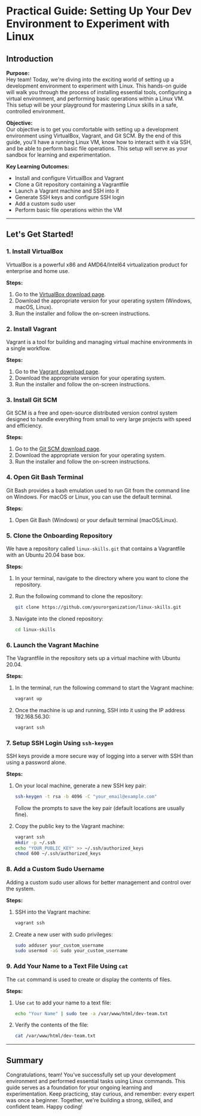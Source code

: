 # Practical Guide: Setting Up Your Dev Environment to Experiment with Linux

## Introduction

**Purpose:**  
Hey team! Today, we're diving into the exciting world of setting up a development environment to experiment with Linux. This hands-on guide will walk you through the process of installing essential tools, configuring a virtual environment, and performing basic operations within a Linux VM. This setup will be your playground for mastering Linux skills in a safe, controlled environment.

**Objective:**  
Our objective is to get you comfortable with setting up a development environment using VirtualBox, Vagrant, and Git SCM. By the end of this guide, you'll have a running Linux VM, know how to interact with it via SSH, and be able to perform basic file operations. This setup will serve as your sandbox for learning and experimentation.

**Key Learning Outcomes:**

- Install and configure VirtualBox and Vagrant
- Clone a Git repository containing a Vagrantfile
- Launch a Vagrant machine and SSH into it
- Generate SSH keys and configure SSH login
- Add a custom sudo user
- Perform basic file operations within the VM

---

## Let's Get Started!

### 1. Install VirtualBox

VirtualBox is a powerful x86 and AMD64/Intel64 virtualization product for enterprise and home use.

**Steps:**

1. Go to the [VirtualBox download page](https://www.virtualbox.org/wiki/Downloads).
2. Download the appropriate version for your operating system (Windows, macOS, Linux).
3. Run the installer and follow the on-screen instructions.

### 2. Install Vagrant

Vagrant is a tool for building and managing virtual machine environments in a single workflow.

**Steps:**

1. Go to the [Vagrant download page](https://www.vagrantup.com/downloads).
2. Download the appropriate version for your operating system.
3. Run the installer and follow the on-screen instructions.

### 3. Install Git SCM

Git SCM is a free and open-source distributed version control system designed to handle everything from small to very large projects with speed and efficiency.

**Steps:**

1. Go to the [Git SCM download page](https://git-scm.com/downloads).
2. Download the appropriate version for your operating system.
3. Run the installer and follow the on-screen instructions.

### 4. Open Git Bash Terminal

Git Bash provides a bash emulation used to run Git from the command line on Windows. For macOS or Linux, you can use the default terminal.

**Steps:**

1. Open Git Bash (Windows) or your default terminal (macOS/Linux).

### 5. Clone the Onboarding Repository

We have a repository called `linux-skills.git` that contains a Vagrantfile with an Ubuntu 20.04 base box.

**Steps:**

1. In your terminal, navigate to the directory where you want to clone the repository.
2. Run the following command to clone the repository:

    ```bash
    git clone https://github.com/yourorganization/linux-skills.git
    ```

3. Navigate into the cloned repository:

    ```bash
    cd linux-skills
    ```

### 6. Launch the Vagrant Machine

The Vagrantfile in the repository sets up a virtual machine with Ubuntu 20.04.

**Steps:**

1. In the terminal, run the following command to start the Vagrant machine:

    ```bash
    vagrant up
    ```

2. Once the machine is up and running, SSH into it using the IP address 192.168.56.30:

    ```bash
    vagrant ssh
    ```

### 7. Setup SSH Login Using `ssh-keygen`

SSH keys provide a more secure way of logging into a server with SSH than using a password alone.

**Steps:**

1. On your local machine, generate a new SSH key pair:

    ```bash
    ssh-keygen -t rsa -b 4096 -C "your_email@example.com"
    ```

    Follow the prompts to save the key pair (default locations are usually fine).
2. Copy the public key to the Vagrant machine:

    ```bash
    vagrant ssh
    mkdir -p ~/.ssh
    echo "YOUR_PUBLIC_KEY" >> ~/.ssh/authorized_keys
    chmod 600 ~/.ssh/authorized_keys
    ```

### 8. Add a Custom Sudo Username

Adding a custom sudo user allows for better management and control over the system.

**Steps:**

1. SSH into the Vagrant machine:

    ```bash
    vagrant ssh
    ```

2. Create a new user with sudo privileges:

    ```bash
    sudo adduser your_custom_username
    sudo usermod -aG sudo your_custom_username
    ```

### 9. Add Your Name to a Text File Using `cat`

The `cat` command is used to create or display the contents of files.

**Steps:**

1. Use `cat` to add your name to a text file:

    ```bash
    echo "Your Name" | sudo tee -a /var/www/html/dev-team.txt
    ```

2. Verify the contents of the file:

    ```bash
    cat /var/www/html/dev-team.txt
    ```

---

## Summary

Congratulations, team! You've successfully set up your development environment and performed essential tasks using Linux commands. This guide serves as a foundation for your ongoing learning and experimentation. Keep practicing, stay curious, and remember: every expert was once a beginner. Together, we're building a strong, skilled, and confident team. Happy coding!
